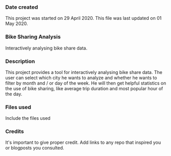 ### Date created
This project was started on 29 April 2020. This file was last updated on 01 May 2020.

### Bike Sharing Analysis
Interactively analysing bike share data.

### Description
This project provides a tool for interactively analysing bike share data. The user can select which city he wants to analyze and whether he wants to filter by month and / or day of the week. He will then get helpful statistics on the use of bike sharing, like average trip duration and most popular hour of the day.

### Files used
Include the files used

### Credits
It's important to give proper credit. Add links to any repo that inspired you or blogposts you consulted.
